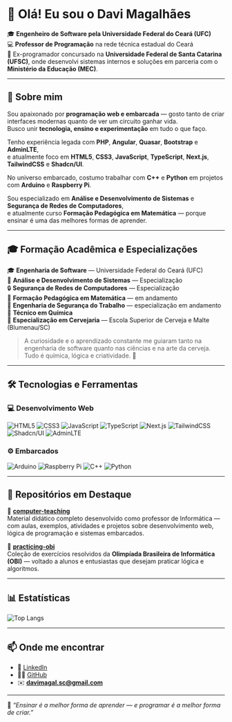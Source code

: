 # 👋 Olá! Eu sou o Davi Magalhães

🎓 **Engenheiro de Software pela Universidade Federal do Ceará (UFC)**  
💻 **Professor de Programação** na rede técnica estadual do Ceará  
💼 Ex-programador concursado na **Universidade Federal de Santa Catarina (UFSC)**, onde desenvolvi sistemas internos e soluções em parceria com o **Ministério da Educação (MEC)**.

---

## 🧠 Sobre mim

Sou apaixonado por **programação web e embarcada** — gosto tanto de criar interfaces modernas quanto de ver um circuito ganhar vida.  
Busco unir **tecnologia, ensino e experimentação** em tudo o que faço.

Tenho experiência legada com **PHP**, **Angular**, **Quasar**, **Bootstrap** e **AdminLTE**,  
e atualmente foco em **HTML5**, **CSS3**, **JavaScript**, **TypeScript**, **Next.js**, **TailwindCSS** e **Shadcn/UI**.

No universo embarcado, costumo trabalhar com **C++** e **Python** em projetos com **Arduino** e **Raspberry Pi**.

Sou especializado em **Análise e Desenvolvimento de Sistemas** e **Segurança de Redes de Computadores**,  
e atualmente curso **Formação Pedagógica em Matemática** — porque ensinar é uma das melhores formas de aprender.

---

## 🎓 Formação Acadêmica e Especializações

🎓 **Engenharia de Software** — Universidade Federal do Ceará (UFC)  
💼 **Análise e Desenvolvimento de Sistemas** — Especialização  
🔒 **Segurança de Redes de Computadores** — Especialização  
📘 **Formação Pedagógica em Matemática** — em andamento  
🦺 **Engenharia de Segurança do Trabalho** — especialização em andamento  
🧪 **Técnico em Química**  
🍺 **Especialização em Cervejaria** — Escola Superior de Cerveja e Malte (Blumenau/SC)

> A curiosidade e o aprendizado constante me guiaram tanto na engenharia de software quanto nas ciências e na arte da cerveja. Tudo é química, lógica e criatividade. 🍻

---

## 🛠️ Tecnologias e Ferramentas

### 💻 Desenvolvimento Web

![HTML5](https://img.shields.io/badge/-HTML5-E34F26?logo=html5&logoColor=white)
![CSS3](https://img.shields.io/badge/-CSS3-1572B6?logo=css3&logoColor=white)
![JavaScript](https://img.shields.io/badge/-JavaScript-F7DF1E?logo=javascript&logoColor=black)
![TypeScript](https://img.shields.io/badge/-TypeScript-3178C6?logo=typescript&logoColor=white)
![Next.js](https://img.shields.io/badge/-Next.js-000000?logo=nextdotjs&logoColor=white)
![TailwindCSS](https://img.shields.io/badge/-TailwindCSS-38B2AC?logo=tailwindcss&logoColor=white)
![Shadcn/UI](https://img.shields.io/badge/-Shadcn%2FUI-000000?logo=react&logoColor=white)
![AdminLTE](https://img.shields.io/badge/-AdminLTE-1A1A1A?logo=adminlte&logoColor=white)

### ⚙️ Embarcados

![Arduino](https://img.shields.io/badge/-Arduino-00979D?logo=arduino&logoColor=white)
![Raspberry Pi](https://img.shields.io/badge/-Raspberry%20Pi-A22846?logo=raspberrypi&logoColor=white)
![C++](https://img.shields.io/badge/-C++-00599C?logo=cplusplus&logoColor=white)
![Python](https://img.shields.io/badge/-Python-3776AB?logo=python&logoColor=white)

---

## 🌟 Repositórios em Destaque

📘 **[computer-teaching](https://github.com/davimagals/computer-teaching)**  
Material didático completo desenvolvido como professor de Informática — com aulas, exemplos, atividades e projetos sobre desenvolvimento web, lógica de programação e sistemas embarcados.

🏅 **[practicing-obi](https://github.com/davimagals/practicing-obi)**  
Coleção de exercícios resolvidos da **Olimpíada Brasileira de Informática (OBI)** — voltado a alunos e entusiastas que desejam praticar lógica e algoritmos.

---

## 📊 Estatísticas

![Top Langs](https://github-readme-stats.vercel.app/api/top-langs/?username=davimagals&layout=compact&theme=github_dark)

---

## 📫 Onde me encontrar

- 💼 [LinkedIn](https://linkedin.com/in/davimagals)
- 🧑‍💻 [GitHub](https://github.com/davimagals)
- ✉️ **davimagal.sc@gmail.com**

---

💬 _“Ensinar é a melhor forma de aprender — e programar é a melhor forma de criar.”_
